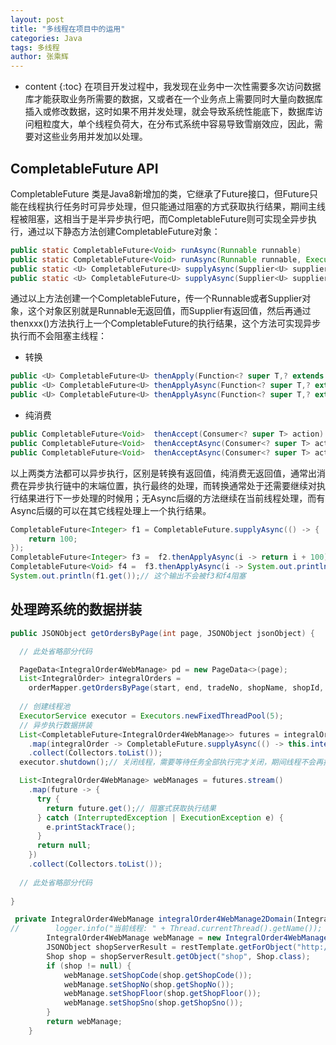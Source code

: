 ```yaml
---
layout: post
title: "多线程在项目中的运用"
categories: Java
tags: 多线程
author: 张乘辉
---
```


* content
{:toc}
在项目开发过程中，我发现在业务中一次性需要多次访问数据库才能获取业务所需要的数据，又或者在一个业务点上需要同时大量向数据库插入或修改数据，这时如果不用并发处理，就会导致系统性能底下，数据库访问粗粒度大，单个线程负荷大，在分布式系统中容易导致雪崩效应，因此，需要对这些业务用并发加以处理。











## CompletableFuture API

CompletableFuture 类是Java8新增加的类，它继承了Future接口，但Future只能在线程执行任务时可异步处理，但只能通过阻塞的方式获取执行结果，期间主线程被阻塞，这相当于是半异步执行吧，而CompletableFuture则可实现全异步执行，通过以下静态方法创建CompletableFuture对象：

```java
public static CompletableFuture<Void> runAsync(Runnable runnable)
public static CompletableFuture<Void> runAsync(Runnable runnable, Executor executor)
public static <U> CompletableFuture<U> supplyAsync(Supplier<U> supplier)
public static <U> CompletableFuture<U> supplyAsync(Supplier<U> supplier, Executor executor)
```

通过以上方法创建一个CompletableFuture，传一个Runnable或者Supplier对象，这个对象区别就是Runnable无返回值，而Supplier有返回值，然后再通过thenxxx()方法执行上一个CompletableFuture的执行结果，这个方法可实现异步执行而不会阻塞主线程：

- 转换

```java
public <U> CompletableFuture<U> thenApply(Function<? super T,? extends U> fn)
public <U> CompletableFuture<U> thenApplyAsync(Function<? super T,? extends U> fn)
public <U> CompletableFuture<U> thenApplyAsync(Function<? super T,? extends U> fn, Executor executor)
```

- 纯消费

```java
public CompletableFuture<Void> 	thenAccept(Consumer<? super T> action)
public CompletableFuture<Void> 	thenAcceptAsync(Consumer<? super T> action)
public CompletableFuture<Void> 	thenAcceptAsync(Consumer<? super T> action, Executor executor)
```

以上两类方法都可以异步执行，区别是转换有返回值，纯消费无返回值，通常出消费在异步执行链中的末端位置，执行最终的处理，而转换通常处于还需要继续对执行结果进行下一步处理的时候用；无Async后缀的方法继续在当前线程处理，而有Async后缀的可以在其它线程处理上一个执行结果。

```java
CompletableFuture<Integer> f1 = CompletableFuture.supplyAsync(() -> {
    return 100;
});
CompletableFuture<Integer> f3 =  f2.thenApplyAsync(i -> return i + 100);
CompletableFuture<Void> f4 =  f3.thenApplyAsync(i -> System.out.println(i));
System.out.println(f1.get());// 这个输出不会被f3和f4阻塞
```



## 处理跨系统的数据拼装

```java
public JSONObject getOrdersByPage(int page, JSONObject jsonObject) {

  // 此处省略部分代码

  PageData<IntegralOrder4WebManage> pd = new PageData<>(page);
  List<IntegralOrder> integralOrders =
    orderMapper.getOrdersByPage(start, end, tradeNo, shopName, shopId, orderStatus, orderType, pd.getPageRow(), pd.getPageSize() + 1);
  
  // 创建线程池
  ExecutorService executor = Executors.newFixedThreadPool(5);
  // 异步执行数据拼装
  List<CompletableFuture<IntegralOrder4WebManage>> futures = integralOrders.stream()
    .map(integralOrder -> CompletableFuture.supplyAsync(() -> this.integralOrder4WebManage2Domain(integralOrder), executor))
    .collect(Collectors.toList());
  executor.shutdown();// 关闭线程，需要等待任务全部执行完才关闭，期间线程不会再接收任务

  List<IntegralOrder4WebManage> webManages = futures.stream()
    .map(future -> {
      try {
        return future.get();// 阻塞式获取执行结果
      } catch (InterruptedException | ExecutionException e) {
        e.printStackTrace();
      }
      return null;
    })
    .collect(Collectors.toList());
  
  // 此处省略部分代码
  
}
```

```java
 private IntegralOrder4WebManage integralOrder4WebManage2Domain(IntegralOrder integralOrder) {
//        logger.info("当前线程: " + Thread.currentThread().getName());
        IntegralOrder4WebManage webManage = new IntegralOrder4WebManage(integralOrder);
        JSONObject shopServerResult = restTemplate.getForObject("http://shop-server/api/shop/" + webManage.getShopId(), JSONObject.class);
        Shop shop = shopServerResult.getObject("shop", Shop.class);
        if (shop != null) {
            webManage.setShopCode(shop.getShopCode());
            webManage.setShopNo(shop.getShopNo());
            webManage.setShopFloor(shop.getShopFloor());
            webManage.setShopSno(shop.getShopSno());
        }
        return webManage;
    }
```


